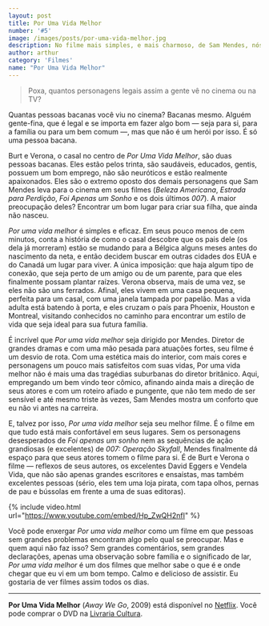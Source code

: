 ```yaml
---
layout: post
title: Por Uma Vida Melhor
number: '#5'
image: /images/posts/por-uma-vida-melhor.jpg
description: No filme mais simples, e mais charmoso, de Sam Mendes, nós finalmente conhecemos pessoas bacanas.
author: arthur
category: 'Filmes'
name: "Por Uma Vida Melhor"
---
```


> Poxa, quantos personagens legais assim a gente vê no cinema ou na TV?

Quantas pessoas bacanas você viu no cinema? Bacanas mesmo. Alguém gente-fina, que é legal e se importa em fazer algo bom — seja para si, para a família ou para um bem comum —, mas que não é um herói por isso. É só uma pessoa bacana.

Burt e Verona, o casal no centro de _Por Uma Vida Melhor_, são duas pessoas bacanas. Eles estão pelos trinta, são saudáveis, educados, gentis, possuem um bom emprego, não são neuróticos e estão realmente apaixonados. Eles são o extremo oposto dos demais personagens que Sam Mendes leva para o cinema em seus filmes (_Beleza Americana_, _Estrada para Perdição_, _Foi Apenas um Sonho_ e os dois últimos _007_). A maior preocupação deles? Encontrar um bom lugar para criar sua filha, que ainda não nasceu.

_Por uma vida melhor_ é simples e eficaz. Em seus pouco menos de cem minutos, conta a história de como o casal descobre que os pais dele (os dela já morreram) estão se mudando para a Bélgica alguns meses antes do nascimento da neta, e então decidem buscar em outras cidades dos EUA e do Canadá um lugar para viver. A única imposição: que haja algum tipo de conexão, que seja perto de um amigo ou de um parente, para que eles finalmente possam plantar raízes. Verona observa, mais de uma vez, se eles não são uns ferrados. Afinal, eles vivem em uma casa pequena, perfeita para um casal, com uma janela tampada por papelão. Mas a vida adulta está batendo à porta, e eles cruzam o país para Phoenix, Houston e Montreal, visitando conhecidos no caminho para encontrar um estilo de vida que seja ideal para sua futura família.

É incrível que _Por uma vida melhor_ seja dirigido por Mendes. Diretor de grandes dramas e com uma mão pesada para atuações fortes, seu filme é um desvio de rota. Com uma estética mais do interior, com mais cores e personagens um pouco mais satisfeitos com suas vidas, Por uma vida melhor não é mais uma das tragédias suburbanas do diretor britânico. Aqui, empregando um bem vindo teor cômico, afinando ainda mais a direção de seus atores e com um roteiro afiado e pungente, que não tem medo de ser sensível e até mesmo triste às vezes, Sam Mendes mostra um conforto que eu não vi antes na carreira.

E, talvez por isso, _Por uma vida melhor_ seja seu melhor filme. É o filme em que tudo está mais confortável em seus lugares. Sem os personagens desesperados de _Foi apenas um sonho_ nem as sequências de ação grandiosas (e excelentes) de _007: Operação Skyfall_, Mendes finalmente dá espaço para que seus atores tomem o filme para si. É de Burt e Verona o filme — reflexos de seus autores, os excelentes David Eggers e Vendela Vida, que não são apenas grandes escritores e ensaístas, mas também excelentes pessoas (sério, eles tem uma loja pirata, com tapa olhos, pernas de pau e bússolas em frente a uma de suas editoras).

{% include video.html url="https://www.youtube.com/embed/Hp_ZwQH2nfI" %}

Você pode enxergar _Por uma vida melhor_ como um filme em que pessoas sem grandes problemas encontram algo pelo qual se preocupar. Mas e quem aqui não faz isso? Sem grandes comentários, sem grandes declarações, apenas uma observação sobre família e o significado de lar, _Por uma vida melhor_ é um dos filmes que melhor sabe o que é e onde chegar que eu vi em um bom tempo. Calmo e delicioso de assistir. Eu gostaria de ver filmes assim todos os dias.

---

**Por Uma Vida Melhor** (_Away We Go_, 2009) está disponível no [Netflix](http://www.netflix.com/watch/70114018). Você pode comprar o DVD na [Livraria Cultura](http://oferta.vc/oFjC).
